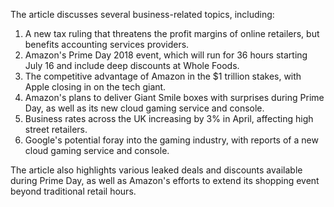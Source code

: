 The article discusses several business-related topics, including:

1. A new tax ruling that threatens the profit margins of online retailers, but benefits accounting services providers.
2. Amazon's Prime Day 2018 event, which will run for 36 hours starting July 16 and include deep discounts at Whole Foods.
3. The competitive advantage of Amazon in the $1 trillion stakes, with Apple closing in on the tech giant.
4. Amazon's plans to deliver Giant Smile boxes with surprises during Prime Day, as well as its new cloud gaming service and console.
5. Business rates across the UK increasing by 3% in April, affecting high street retailers.
6. Google's potential foray into the gaming industry, with reports of a new cloud gaming service and console.

The article also highlights various leaked deals and discounts available during Prime Day, as well as Amazon's efforts to extend its shopping event beyond traditional retail hours.